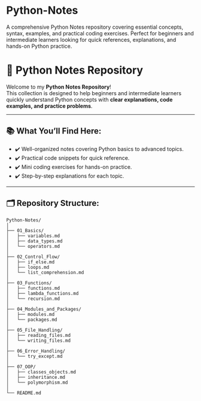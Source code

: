 # Python-Notes
A comprehensive Python Notes repository covering essential concepts, syntax, examples, and practical coding exercises. Perfect for beginners and intermediate learners looking for quick references, explanations, and hands-on Python practice.

# 🐍 Python Notes Repository

Welcome to my **Python Notes Repository**!  
This collection is designed to help beginners and intermediate learners quickly understand Python concepts with **clear explanations, code examples, and practice problems**.

---

## 📚 What You’ll Find Here:
- ✔️ Well-organized notes covering Python basics to advanced topics.
- ✔️ Practical code snippets for quick reference.
- ✔️ Mini coding exercises for hands-on practice.
- ✔️ Step-by-step explanations for each topic.

---

## 🗂 Repository Structure:
```text
Python-Notes/
│
├── 01_Basics/
│   ├── variables.md
│   ├── data_types.md
│   └── operators.md
│
├── 02_Control_Flow/
│   ├── if_else.md
│   ├── loops.md
│   └── list_comprehension.md
│
├── 03_Functions/
│   ├── functions.md
│   ├── lambda_functions.md
│   └── recursion.md
│
├── 04_Modules_and_Packages/
│   ├── modules.md
│   └── packages.md
│
├── 05_File_Handling/
│   ├── reading_files.md
│   └── writing_files.md
│
├── 06_Error_Handling/
│   └── try_except.md
│
├── 07_OOP/
│   ├── classes_objects.md
│   ├── inheritance.md
│   └── polymorphism.md
│
└── README.md

